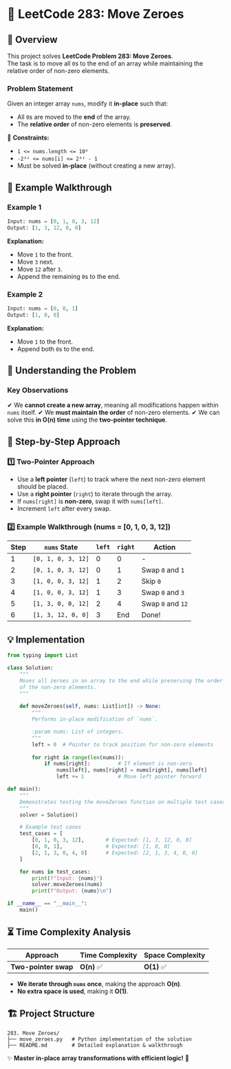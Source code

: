 # 🚀 **LeetCode 283: Move Zeroes**

## 📌 **Overview**
This project solves **LeetCode Problem 283: Move Zeroes**.  
The task is to move all `0`s to the end of an array while maintaining the relative order of non-zero elements.

### **Problem Statement**
Given an integer array `nums`, modify it **in-place** such that:
- All `0`s are moved to the **end** of the array.
- The **relative order** of non-zero elements is **preserved**.

🔹 **Constraints:**
- `1 <= nums.length <= 10⁴`
- `-2³¹ <= nums[i] <= 2³¹ - 1`
- Must be solved **in-place** (without creating a new array).

## 🎯 **Example Walkthrough**
### **Example 1**
```python
Input: nums = [0, 1, 0, 3, 12]
Output: [1, 3, 12, 0, 0]
```
**Explanation:**
- Move `1` to the front.
- Move `3` next.
- Move `12` after `3`.
- Append the remaining `0`s to the end.

### **Example 2**
```python
Input: nums = [0, 0, 1]
Output: [1, 0, 0]
```
**Explanation:**
- Move `1` to the front.
- Append both `0`s to the end.

## 🚀 **Understanding the Problem**
### **Key Observations**
✔ We **cannot create a new array**, meaning all modifications happen within `nums` itself.
✔ We **must maintain the order** of non-zero elements.
✔ We can solve this **in O(n) time** using the **two-pointer technique**.

## 📝 **Step-by-Step Approach**
### **1️⃣ Two-Pointer Approach**
- Use a **left pointer** (`left`) to track where the next non-zero element should be placed.
- Use a **right pointer** (`right`) to iterate through the array.
- If `nums[right]` is **non-zero**, swap it with `nums[left]`.
- Increment `left` after every swap.

### **2️⃣ Example Walkthrough (nums = [0, 1, 0, 3, 12])**
| Step | `nums` State     | `left` | `right` | Action  |
|------|-----------------|--------|---------|---------|
| 1    | `[0, 1, 0, 3, 12]` | 0      | 0       | -       |
| 2    | `[0, 1, 0, 3, 12]` | 0      | 1       | Swap `0` and `1` |
| 3    | `[1, 0, 0, 3, 12]` | 1      | 2       | Skip `0` |
| 4    | `[1, 0, 0, 3, 12]` | 1      | 3       | Swap `0` and `3` |
| 5    | `[1, 3, 0, 0, 12]` | 2      | 4       | Swap `0` and `12` |
| 6    | `[1, 3, 12, 0, 0]` | 3      | End     | Done!  |

## **💡 Implementation**
```python
from typing import List

class Solution:
    """
    Moves all zeroes in an array to the end while preserving the order
    of the non-zero elements.
    """
    
    def moveZeroes(self, nums: List[int]) -> None:
        """
        Performs in-place modification of `nums`.

        :param nums: List of integers.
        """
        left = 0  # Pointer to track position for non-zero elements
        
        for right in range(len(nums)):
            if nums[right]:         # If element is non-zero
                nums[left], nums[right] = nums[right], nums[left]
                left += 1           # Move left pointer forward

def main():
    """
    Demonstrates testing the moveZeroes function on multiple test cases.
    """
    solver = Solution()

    # Example test cases
    test_cases = [
        [0, 1, 0, 3, 12],       # Expected: [1, 3, 12, 0, 0]
        [0, 0, 1],              # Expected: [1, 0, 0]
        [2, 1, 3, 0, 4, 0]      # Expected: [2, 1, 3, 4, 0, 0]
    ]

    for nums in test_cases:
        print(f"Input: {nums}")
        solver.moveZeroes(nums)
        print(f"Output: {nums}\n")

if __name__ == "__main__":
    main()
```

## ⏳ **Time Complexity Analysis**
| Approach | Time Complexity | Space Complexity |
|----------|----------------|------------------|
| **Two-pointer swap** | **O(n)** ✅ | **O(1)** ✅ |

- **We iterate through `nums` once**, making the approach **O(n)**.
- **No extra space is used**, making it **O(1)**.

## 🏗 **Project Structure**
```
283. Move Zeroes/
├── move_zeroes.py   # Python implementation of the solution
├── README.md        # Detailed explanation & walkthrough
```

✨ **Master in-place array transformations with efficient logic!** 🚀